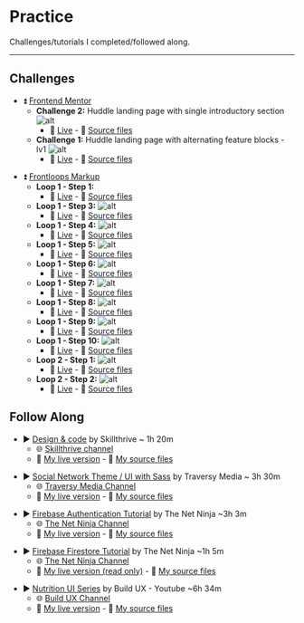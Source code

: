 # Practice

Challenges/tutorials I completed/followed along.

-----------

## Challenges

+ :arrow_double_up: [Frontend Mentor](https://www.frontendmentor.io/challenges)
  + __Challenge 2:__ Huddle landing page with single introductory section ![alt](frontend-mentor-ch2/starter-files/design/desktop-preview.jpg)
    + :green_heart: [Live](https://gabysantosw.github.io/practice/frontend-mentor-ch2/) - :file_folder: [Source files](https://github.com/gabysantosw/practice/tree/master/frontend-mentor-ch2)
  + __Challenge 1:__ Huddle landing page with alternating feature blocks - lv1 ![alt](frontend-mentor-ch1/starter-files/design/desktop-preview.jpg)
    + :green_heart: [Live](https://gabysantosw.github.io/practice/frontend-mentor-ch1/) - :file_folder: [Source files](https://github.com/gabysantosw/practice/tree/master/frontend-mentor-ch1)


- :arrow_double_up: [Frontloops Markup](https://frontloops.io/)
  - __Loop 1 - Step 1:__ 
    -  :green_heart: [Live](https://gabysantosw.github.io/practice/frontloops-markup/Loop1-Step2/assets/index.html) - :file_folder: [Source files](https://github.com/gabysantosw/practice/tree/master/frontloops-markup/Loop1-Step2/assets/)
  - __Loop 1 - Step 3:__ ![alt](frontloops-markup/Loop1-Step3/design/Loop%201%20-%20Step%203.png)
    -  :green_heart: [Live](https://gabysantosw.github.io/practice/frontloops-markup/Loop1-Step3/assets/index.html) - :file_folder: [Source files](https://github.com/gabysantosw/practice/tree/master/frontloops-markup/Loop1-Step3/assets/)
  - __Loop 1 - Step 4:__ ![alt](frontloops-markup/Loop1-Step4/design/Loop%201%20-%20Step%204.png)
    -  :green_heart: [Live](https://gabysantosw.github.io/practice/frontloops-markup/Loop1-Step4/assets/index.html) - :file_folder: [Source files](https://github.com/gabysantosw/practice/tree/master/frontloops-markup/Loop1-Step4/assets/)
  - __Loop 1 - Step 5:__ ![alt](frontloops-markup/Loop1-Step5/design/Loop%201%20-%20Step%205.png)
    -  :green_heart: [Live](https://gabysantosw.github.io/practice/frontloops-markup/Loop1-Step5/assets/index.html) - :file_folder: [Source files](https://github.com/gabysantosw/practice/tree/master/frontloops-markup/Loop1-Step5/assets/)
  - __Loop 1 - Step 6:__ ![alt](frontloops-markup/Loop1-Step6/design/Loop%201%20-%20Step%206.png)
    -  :green_heart: [Live](https://gabysantosw.github.io/practice/frontloops-markup/Loop1-Step6/assets/index.html) - :file_folder: [Source files](https://github.com/gabysantosw/practice/tree/master/frontloops-markup/Loop1-Step2/assets/)
  - __Loop 1 - Step 7:__ ![alt](frontloops-markup/Loop1-Step7/design/Loop%201%20-%20Step%207.png)
    -  :green_heart: [Live](https://gabysantosw.github.io/practice/frontloops-markup/Loop1-Step7/assets/index.html) - :file_folder: [Source files](https://github.com/gabysantosw/practice/tree/master/frontloops-markup/Loop1-Step7/assets/)
  - __Loop 1 - Step 8:__ ![alt](frontloops-markup/Loop1-Step8/design/Loop%201%20-%20Step%208.png)
    -  :green_heart: [Live](https://gabysantosw.github.io/practice/frontloops-markup/Loop1-Step8/assets/index.html) - :file_folder: [Source files](https://github.com/gabysantosw/practice/tree/master/frontloops-markup/Loop1-Step8/assets/)
  - __Loop 1 - Step 9:__ ![alt](frontloops-markup/Loop1-Step9/design/Loop%201%20-%20Step%209.png)
    -  :green_heart: [Live](https://gabysantosw.github.io/practice/frontloops-markup/Loop1-Step9/assets/index.html) - :file_folder: [Source files](https://github.com/gabysantosw/practice/tree/master/frontloops-markup/Loop1-Step9/assets/)
  - __Loop 1 - Step 10:__ ![alt](frontloops-markup/Loop1-Step10/design/Loop%201%20-%20Step%2010.png)
    -  :green_heart: [Live](https://gabysantosw.github.io/practice/frontloops-markup/Loop1-Step10/assets/index.html) - :file_folder: [Source files](https://github.com/gabysantosw/practice/tree/master/frontloops-markup/Loop1-Step10/assets/)
  - __Loop 2 - Step 1:__ ![alt](frontloops-markup/Loop2-Step1/design/Loop%202%20-%20Step%201.png)
    -  :green_heart: [Live](https://gabysantosw.github.io/practice/frontloops-markup/Loop2-Step1/assets/index.html) - :file_folder: [Source files](https://github.com/gabysantosw/practice/tree/master/frontloops-markup/Loop2-Step1/assets/)
  - __Loop 2 - Step 2:__ ![alt](frontloops-markup/Loop2-Step2/design/Loop%202%20-%20Step%202.png)
    -  :green_heart: [Live](https://gabysantosw.github.io/practice/frontloops-markup/Loop2-Step2/assets/index.html) - :file_folder: [Source files](https://github.com/gabysantosw/practice/tree/master/frontloops-markup/Loop2-Step2/assets/)
  


## Follow Along

- :arrow_forward: [Design & code](https://www.youtube.com/watch?v=88-XCq0Tezg&list=PLW0RabRDhwwzLQfL8E9SIJtZioPAc8MPn) by Skillthrive ~ 1h 20m
  - :globe_with_meridians: [Skillthrive channel](https://www.youtube.com/channel/UCvHKiUI75ytqUcN851fRR2w/playlists)
  - :green_heart: [My live version](https://gabysantosw.github.io/practice/travely) - :file_folder: [My source files](https://github.com/gabysantosw/practice/tree/master/travely)

* :arrow_forward: [Social Network Theme / UI with Sass](https://www.youtube.com/playlist?list=PLillGF-Rfqba3xeEvDzIcUCxwMlGiewfV) by Traversy Media ~ 3h 30m
  * :globe_with_meridians: [Traversy Media Channel](https://www.youtube.com/user/TechGuyWeb/featured)
  * :green_heart: [My live version](https://gabysantosw.github.io/practice/social-network-ui/dist) - :file_folder: [My source files](https://github.com/gabysantosw/practice/tree/master/social-network-ui)

- :arrow_forward: [Firebase Authentication Tutorial](https://www.youtube.com/playlist?list=PL4cUxeGkcC9jUPIes_B8vRjn1_GaplOPQ) by The Net Ninja ~3h 3m
  - :globe_with_meridians: [The Net Ninja Channel](https://www.youtube.com/channel/UCW5YeuERMmlnqo4oq8vwUpg)
  - :green_heart: [My live version](https://gabysantosw.github.io/practice/firebase-authentication/) - :file_folder: [My source files](https://github.com/gabysantosw/practice/tree/master/firebase-authentication)

+ :arrow_forward: [Firebase Firestore Tutorial](https://www.youtube.com/playlist?list=PL4cUxeGkcC9itfjle0ji1xOZ2cjRGY_WB) by The Net Ninja ~1h 5m
  + :globe_with_meridians: [The Net Ninja Channel](https://www.youtube.com/channel/UCW5YeuERMmlnqo4oq8vwUpg)
  + :green_heart: [My live version (read only)](https://gabysantosw.github.io/practice/firebase-firestore/) - :file_folder: [My source files](https://github.com/gabysantosw/practice/tree/master/firebase-firestore)

* :arrow_forward: [Nutrition UI Series](https://www.youtube.com/watch?v=Z8LFbc3zFTE&list=PLKFUh46KjXESnnC7TZwd_qc-GwdPRiOnl) by Build UX - Youtube ~6h 34m
  * :globe_with_meridians: [Build UX Channel](https://www.youtube.com/channel/UCHTt4tr25_wdGiJQcKD8wzA)
  * :green_heart: [My live version](https://gabysantosw.github.io/practice/nutrition-ui/) - :file_folder: [My source files](https://github.com/gabysantosw/practice/tree/master/nutrition-ui)
